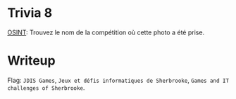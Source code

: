 # Trivia 8

[OSINT](https://fr.wikipedia.org/wiki/Renseignement_d%27origine_sources_ouvertes): Trouvez le nom de la compétition où cette photo a été prise.

# Writeup

Flag: `JDIS Games`, `Jeux et défis informatiques de Sherbrooke`, `Games and IT challenges of Sherbrooke`.
